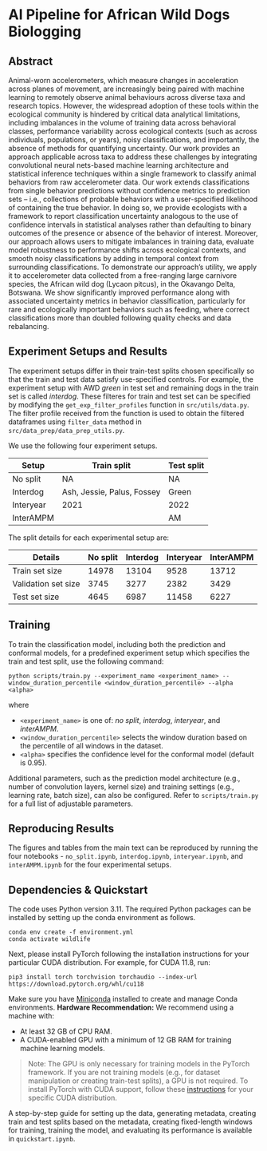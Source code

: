 # AI Pipeline for African Wild Dogs Biologging

## Abstract

Animal-worn accelerometers, which measure changes in acceleration across planes of movement, are increasingly being paired with machine learning to remotely observe animal behaviours across diverse taxa and research topics. However, the widespread adoption of these tools within the ecological community is hindered by critical data analytical limitations, including imbalances in the volume of training data across behavioral classes, performance variability across ecological contexts (such as across individuals, populations, or years), noisy classifications, and importantly, the absence of methods for quantifying uncertainty.
Our work provides an approach applicable across taxa to address these challenges by integrating convolutional neural nets-based machine learning architecture and statistical inference techniques within a single framework to classify animal behaviors from raw accelerometer data. Our work extends classifications from single behavior predictions without confidence metrics to prediction sets – i.e., collections of probable behaviors with a user-specified likelihood of containing the true behavior. In doing so, we provide ecologists with a framework to report classification uncertainty analogous to the use of confidence intervals in statistical analyses rather than defaulting to binary outcomes of the presence or absence of the behavior of interest. Moreover, our approach allows users to mitigate imbalances in training data, evaluate model robustness to performance shifts across ecological contexts, and smooth noisy classifications by adding in temporal context from surrounding classifications. To demonstrate our approach’s utility, we apply it to accelerometer data collected from a free-ranging large carnivore species, the African wild dog (Lycaon pitcus), in the Okavango Delta, Botswana. We show significantly improved performance along with associated uncertainty metrics in behavior classification, particularly for rare and ecologically important behaviors such as feeding, where correct classifications more than doubled following quality checks and data rebalancing.

## Experiment Setups and Results

The experiment setups differ in their train-test splits chosen specifically so that the train and test data satisfy use-specified controls. For example, the experiment setup with AWD *green* in test set and remaining dogs in the train set is called *interdog*. These filteres for train and test set can be specified by modifying the `get_exp_filter_profiles` function in `src/utils/data.py`. The filter profile received from the function is used to obtain the filtered dataframes using `filter_data` method in `src/data_prep/data_prep_utils.py`.

We use the following four experiment setups.

| Setup | Train split | Test split |
|-------|-------------|------------|
| No split | NA | NA |
| Interdog | Ash, Jessie, Palus, Fossey | Green |
| Interyear | 2021 | 2022|
| InterAMPM| | AM | PM | 

The split details for each experimental setup are:

| Details | No split | Interdog | Interyear | InterAMPM |
|---------|----------|----------|-----------|-----------|
| Train set size | 14978 | 13104 | 9528 | 13712|
| Validation set size | 3745 | 3277 | 2382 | 3429 |
| Test set size | 4645 | 6987 | 11458 | 6227 | 

## Training

To train the classification model, including both the prediction and conformal models, for a predefined experiment setup which specifies the train and test split, use the following command:
```
python scripts/train.py --experiment_name <experiment_name> --window_duration_percentile <window_duration_percentile> --alpha <alpha>
```
where
- `<experiment_name>` is one of: *no split*, *interdog*, *interyear*, and *interAMPM*.
- `<window_duration_percentile>` selects the window duration based on the percentile of all windows in the dataset.
- `<alpha>` specifies the confidence level for the conformal model (default is 0.95).

Additional parameters, such as the prediction model architecture (e.g., number of convolution layers, kernel size) and training settings (e.g., learning rate, batch size), can also be configured. Refer to `scripts/train.py` for a full list of adjustable parameters.

## Reproducing Results

The figures and tables from the main text can be reproduced by running the four notebooks - `no_split.ipynb`, `interdog.ipynb`, `interyear.ipynb`, and `interAMPM.ipynb` for the four experimental setups. 

## Dependencies & Quickstart
The code uses Python version 3.11. The required Python packages can be installed by setting up the conda environment as follows.
```
conda env create -f environment.yml
conda activate wildlife
```

Next, please install PyTorch following the installation instructions for your particular CUDA distribution. For example, for CUDA 11.8, run:
```
pip3 install torch torchvision torchaudio --index-url https://download.pytorch.org/whl/cu118
```
Make sure you have [Miniconda](https://docs.anaconda.com/miniconda/miniconda-install/) installed to create and manage Conda environments.
**Hardware Recommendation:** We recommend using a machine with:
- At least 32 GB of CPU RAM.
- A CUDA-enabled GPU with a minimum of 12 GB RAM for training machine learning models.

> Note: The GPU is only necessary for training models in the PyTorch framework. If you are not training models (e.g., for dataset manipulation or creating train-test splits), a GPU is not required.
To install PyTorch with CUDA support, follow these [instructions](https://pytorch.org/) for your specific CUDA distribution.

A step-by-step guide for setting up the data, generating metadata, creating train and test splits based on the metadata, creating fixed-length windows for training, training the model, and evaluating its performance is available in `quickstart.ipynb`.
